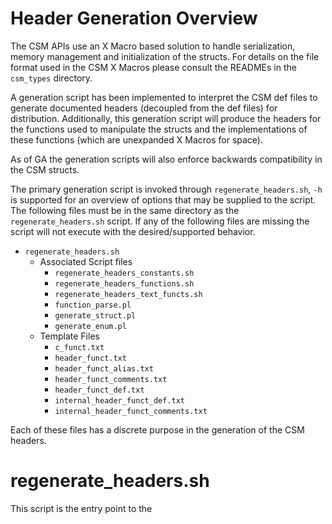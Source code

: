 # Header Generation Overview

The CSM APIs use an X Macro based solution to handle serialization, memory management
and initialization of the structs. For details on the file format used in the CSM X Macros
please consult the READMEs in the `csm_types` directory.

A generation script has been implemented to interpret the CSM def files to generate documented
headers (decoupled from the def files) for distribution. Additionally, this generation script
will produce the headers for the functions used to manipulate the structs and the implementations
of these functions (which are unexpanded X Macros for space).

As of GA the generation scripts will also enforce backwards compatibility in the CSM structs.

The primary generation script is invoked through `regenerate_headers.sh`, `-h` is supported for
an overview of options that may be supplied to the script. The following files must be in the 
same directory as the `regenerate_headers.sh` script. If any of the following files are missing
the script will not execute with the desired/supported behavior.

* `regenerate_headers.sh`
  * Associated Script files
    * `regenerate_headers_constants.sh`
    * `regenerate_headers_functions.sh`
    * `regenerate_headers_text_functs.sh`
    * `function_parse.pl`
    * `generate_struct.pl`
    * `generate_enum.pl`
  * Template Files
    * `c_funct.txt`
    * `header_funct.txt`
    * `header_funct_alias.txt`
    * `header_funct_comments.txt`
    * `header_funct_def.txt`
    * `internal_header_funct_def.txt`
    * `internal_header_funct_comments.txt`


Each of these files has a discrete purpose in the generation of the CSM headers.

# regenerate_headers.sh

This script is the entry point to the 

